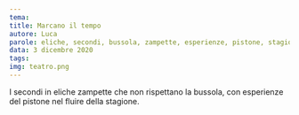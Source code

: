 ```yaml
---
tema:
title: Marcano il tempo
autore: Luca
parole: eliche, secondi, bussola, zampette, esperienze, pistone, stagione, fluire
data: 3 dicembre 2020
tags: 
img: teatro.png
---
```

I secondi in eliche zampette che non rispettano la bussola, con esperienze del pistone nel fluire della stagione.
